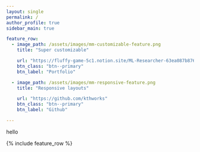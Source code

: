 ```yaml
---
layout: single
permalink: /
author_profile: true
sidebar_main: true 

feature_row:
  - image_path: /assets/images/mm-customizable-feature.png
    title: "Super customizable"

    url: "https://fluffy-game-5c1.notion.site/ML-Researcher-63ea087b87624901b69c72c79b59557a"
    btn_class: "btn--primary"
    btn_label: "Portfolio"

  - image_path: /assets/images/mm-responsive-feature.png
    title: "Responsive layouts"

    url: "https://github.com/kthworks"
    btn_class: "btn--primary"
    btn_label: "Github"

---
```


<div class="hello">hello</div>

{% include feature_row %}